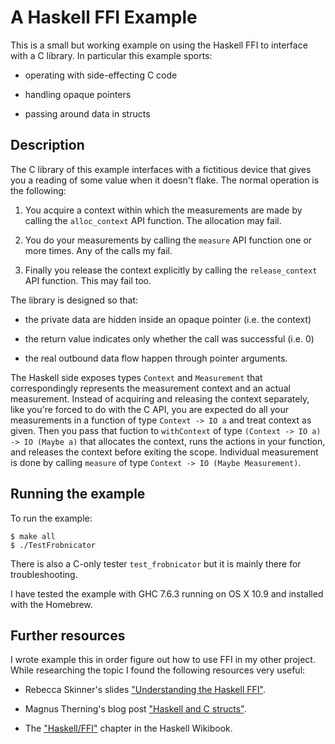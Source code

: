 # A Haskell FFI Example #

This is a small but working example on using the Haskell FFI to interface with
a C library. In particular this example sports:

- operating with side-effecting C code

- handling opaque pointers

- passing around data in structs


## Description ##

The C library of this example interfaces with a fictitious device that gives
you a reading of some value when it doesn't flake. The normal operation is the
following:

1. You acquire a context within which the measurements are made by calling
   the `alloc_context` API function. The allocation may fail.

2. You do your measurements by calling the `measure` API function one or more
   times. Any of the calls my fail.

3. Finally you release the context explicitly by calling the `release_context`
   API function. This may fail too.

The library is designed so that:

- the private data are hidden inside an opaque pointer (i.e. the context)

- the return value indicates only whether the call was successful (i.e. 0)

- the real outbound data flow happen through pointer arguments.

The Haskell side exposes types `Context` and `Measurement` that
correspondingly represents the measurement context and an actual
measurement. Instead of acquiring and releasing the context separately, like
you're forced to do with the C API, you are expected do all your measurements
in a function of type `Context -> IO a` and treat context as given. Then you
pass that fuction to `withContext` of type `(Context -> IO a) -> IO (Maybe a)`
that allocates the context, runs the actions in your function, and releases
the context before exiting the scope. Individual measurement is done by
calling `measure` of type `Context -> IO (Maybe Measurement)`.


## Running the example ##

To run the example:

    $ make all
    $ ./TestFrobnicator

There is also a C-only tester `test_frobnicator` but it is mainly there for
troubleshooting.

I have tested the example with GHC 7.6.3 running on OS X 10.9 and installed
with the Homebrew.


## Further resources ##

I wrote example this in order figure out how to use FFI in my other project.
While researching the topic I found the following resources very useful:

- Rebecca Skinner's slides ["Understanding the Haskell FFI"][skinner2013].

- Magnus Therning's blog post ["Haskell and C structs"][therning2007].

- The ["Haskell/FFI"][wikibook] chapter in the Haskell Wikibook.

[skinner2013]: http://www.rebeccaskinner.net/assets/haskell_ffi/understanding_the_haskell_ffi.pdf
    "Skinner, Rebecca: Understanding The Haskell FFI"

[therning2007]: http://therning.org/magnus/archives/315
    "Therning, Magnus: Haskell and C structs"

[wikibook]: https://en.wikibooks.org/wiki/Haskell/FFI
    "Wikibooks: Haskell/FFI"
